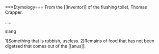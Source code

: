 ===Etymology===
From the [[inventor]] of the flushing toilet, Thomas Crapper.

.....

slang

1)Something that is rubbish, useless.
2)Remains of food that has not been digetsed that comes out of the [[anus]].
